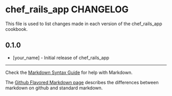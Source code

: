 chef_rails_app CHANGELOG
=====================

This file is used to list changes made in each version of the chef_rails_app cookbook.

0.1.0
-----
- [your_name] - Initial release of chef_rails_app

- - -
Check the [Markdown Syntax Guide](http://daringfireball.net/projects/markdown/syntax) for help with Markdown.

The [Github Flavored Markdown page](http://github.github.com/github-flavored-markdown/) describes the differences between markdown on github and standard markdown.
